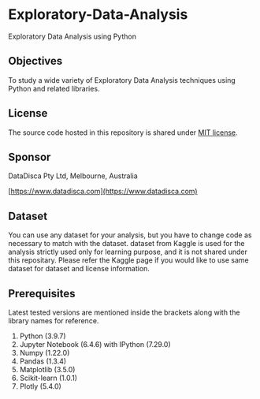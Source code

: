 # Exploratory-Data-Analysis
Exploratory Data Analysis using Python

## Objectives

To study a wide variety of Exploratory Data Analysis techniques using Python and related libraries.

## License

The source code hosted in this repository is shared under [MIT license](LICENSE).

## Sponsor

DataDisca Pty Ltd, Melbourne, Australia

[https://www.datadisca.com](https://www.datadisca.com)

## Dataset

You can use any dataset for your analysis, but you have to change code as necessary to match with the dataset.
dataset from Kaggle is used for the analysis strictly used only for learning purpose, and it is not shared under this repositary. 
Please refer the Kaggle page if you would like to use same dataset for dataset and license information.

## Prerequisites

Latest tested versions are mentioned inside the brackets along with the library names for reference.

1. Python (3.9.7)
2. Jupyter Notebook (6.4.6) with IPython (7.29.0)
5. Numpy (1.22.0)
6. Pandas (1.3.4)
8. Matplotlib  (3.5.0)
10. Scikit-learn (1.0.1)
11. Plotly (5.4.0)
